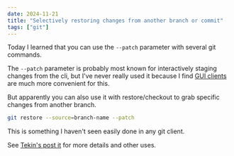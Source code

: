 ```yaml
---
date: 2024-11-21
title: "Selectively restoring changes from another branch or commit"
tags: ["git"]
---
```



Today I learned that you can use the `--patch` parameter with several git commands.

The `--patch` parameter is probably most known for interactively staging changes from the cli, but I've never really used it because I find [GUI clients](/til/visual-studio/line-staging/) are much more convenient for this.

But apparently you can also use it with restore/checkout to grab specific changes from another branch.
```bash
git restore --source=branch-name --patch
```

This is something I haven't seen easily done in any git client.

See [Tekin's post it](https://tekin.co.uk/2024/08/the-many-uses-for-git-patch) for more details and other uses.
